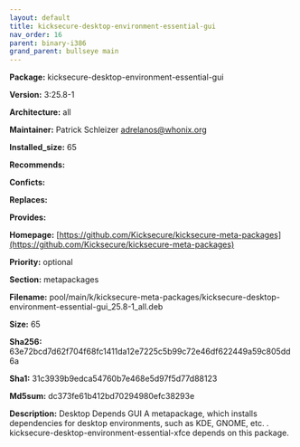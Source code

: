 ```yaml
---
layout: default
title: kicksecure-desktop-environment-essential-gui
nav_order: 16
parent: binary-i386
grand_parent: bullseye main
---
```


**Package:** kicksecure-desktop-environment-essential-gui

**Version:** 3:25.8-1

**Architecture:**  all

**Maintainer:**  Patrick Schleizer <adrelanos@whonix.org>

**Installed_size:**  65

**Recommends:**  

**Conficts:**  

**Replaces:**  

**Provides:**  

**Homepage:**  [https://github.com/Kicksecure/kicksecure-meta-packages](https://github.com/Kicksecure/kicksecure-meta-packages)

**Priority:**  optional

**Section:** metapackages

**Filename:**  pool/main/k/kicksecure-meta-packages/kicksecure-desktop-environment-essential-gui_25.8-1_all.deb

**Size:**  65

**Sha256:**  63e72bcd7d62f704f68fc1411da12e7225c5b99c72e46df622449a59c805dd6a

**Sha1:**  31c3939b9edca54760b7e468e5d97f5d77d88123

**Md5sum:**  dc373fe61b412bd70294980efc38293e

**Description:** Desktop Depends GUI
 A metapackage, which installs dependencies for desktop environments,
 such as KDE, GNOME, etc.
 .
 kicksecure-desktop-environment-essential-xfce depends on this package.


